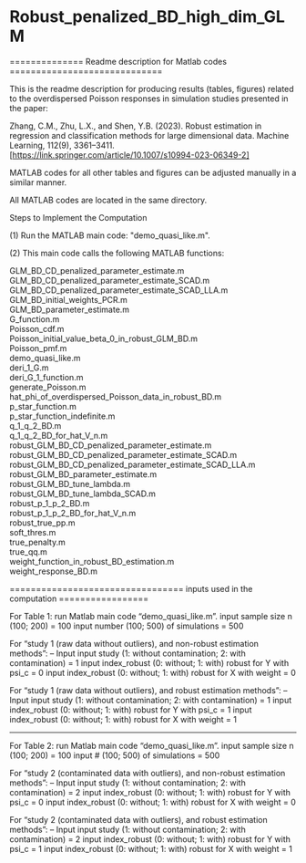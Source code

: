 # Robust_penalized_BD_high_dim_GLM

============== Readme description for Matlab codes =============================

This is the readme description for producing results (tables, figures) related to the overdispersed Poisson responses in simulation studies presented in the paper:

Zhang, C.M., Zhu, L.X., and Shen, Y.B. (2023). Robust estimation in regression and classification methods for large dimensional data. Machine Learning, 112(9), 3361–3411. [https://link.springer.com/article/10.1007/s10994-023-06349-2]

MATLAB codes for all other tables and figures can be adjusted manually in a similar manner.

All MATLAB codes are located in the same directory.

Steps to Implement the Computation

(1) Run the MATLAB main code: "demo_quasi_like.m".

(2) This main code calls the following MATLAB functions:

GLM_BD_CD_penalized_parameter_estimate.m                  
GLM_BD_CD_penalized_parameter_estimate_SCAD.m             
GLM_BD_CD_penalized_parameter_estimate_SCAD_LLA.m         
GLM_BD_initial_weights_PCR.m                              
GLM_BD_parameter_estimate.m                               
G_function.m                                              
Poisson_cdf.m                                             
Poisson_initial_value_beta_0_in_robust_GLM_BD.m           
Poisson_pmf.m                                             
demo_quasi_like.m                                         
deri_1_G.m                                                
deri_G_1_function.m                                       
generate_Poisson.m                                        
hat_phi_of_overdispersed_Poisson_data_in_robust_BD.m      
p_star_function.m                                         
p_star_function_indefinite.m                              
q_1_q_2_BD.m                                              
q_1_q_2_BD_for_hat_V_n.m                                  
robust_GLM_BD_CD_penalized_parameter_estimate.m           
robust_GLM_BD_CD_penalized_parameter_estimate_SCAD.m      
robust_GLM_BD_CD_penalized_parameter_estimate_SCAD_LLA.m  
robust_GLM_BD_parameter_estimate.m                        
robust_GLM_BD_tune_lambda.m                               
robust_GLM_BD_tune_lambda_SCAD.m                          
robust_p_1_p_2_BD.m                                       
robust_p_1_p_2_BD_for_hat_V_n.m                           
robust_true_pp.m                                          
soft_thres.m                                              
true_penalty.m                                            
true_qq.m                                                 
weight_function_in_robust_BD_estimation.m                 
weight_response_BD.m               

================================= inputs used in the computation =================

For Table 1: run Matlab main code “demo_quasi_like.m”.
input sample size n (100; 200) = 100
input number (100; 500) of simulations = 500

For “study 1 (raw data without outliers), and non-robust estimation methods”:
– Input
  input study (1: without contamination; 2: with contamination) = 1
  input index_robust (0: without; 1: with) robust for Y with psi_c = 0
  input index_robust (0: without; 1: with) robust for X with weight = 0

For “study 1 (raw data without outliers), and robust estimation methods”:
– Input
  input study (1: without contamination; 2: with contamination) = 1
  input index_robust (0: without; 1: with) robust for Y with psi_c = 1
  input index_robust (0: without; 1: with) robust for X with weight = 1

----------------------------------------------------------------------------------

For Table 2: run Matlab main code “demo_quasi_like.m”.
input sample size n (100; 200) = 100
input # (100; 500) of simulations = 500

For “study 2 (contaminated data with outliers), and non-robust estimation methods”:
– Input
  input study (1: without contamination; 2: with contamination) = 2
  input index_robust (0: without; 1: with) robust for Y with psi_c = 0
  input index_robust (0: without; 1: with) robust for X with weight = 0

For “study 2 (contaminated data with outliers), and robust estimation methods”:
– Input
  input study (1: without contamination; 2: with contamination) = 2
  input index_robust (0: without; 1: with) robust for Y with psi_c = 1
  input index_robust (0: without; 1: with) robust for X with weight = 1
